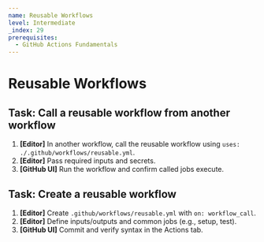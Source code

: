 ```yaml
---
name: Reusable Workflows
level: Intermediate
_index: 29
prerequisites:
  - GitHub Actions Fundamentals
---
```


# Reusable Workflows

## Task: Call a reusable workflow from another workflow

1. **[Editor]** In another workflow, call the reusable workflow using `uses: ./.github/workflows/reusable.yml`.
2. **[Editor]** Pass required inputs and secrets.
3. **[GitHub UI]** Run the workflow and confirm called jobs execute.

## Task: Create a reusable workflow

1. **[Editor]** Create `.github/workflows/reusable.yml` with `on: workflow_call`.
2. **[Editor]** Define inputs/outputs and common jobs (e.g., setup, test).
3. **[GitHub UI]** Commit and verify syntax in the Actions tab.


